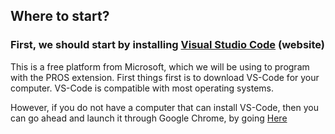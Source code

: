 ## Where to start?

### First, we should start by installing [Visual Studio Code](https://code.visualstudio.com/) (website) 
This is a free platform from Microsoft, which we will be using to program with the PROS extension. First things first is to download VS-Code for your computer. VS-Code is compatible with most operating systems. 

However, if you do not have a computer that can install VS-Code, then you can go ahead and launch it through Google Chrome, by going [Here](https://vscode.dev/)
